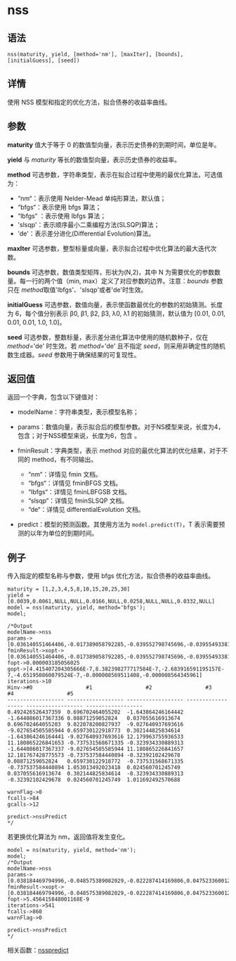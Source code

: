 # nss

## 语法

`nss(maturity, yield, [method='nm'], [maxIter], [bounds], [initialGuess],
[seed])`

## 详情

使用 NSS 模型和指定的优化方法，拟合债券的收益率曲线。

## 参数

**maturity** 值大于等于 0 的数值型向量，表示历史债券的到期时间，单位是年。

**yield** 与 *maturity* 等长的数值型向量，表示历史债券的收益率。

**method** 可选参数，字符串类型，表示在拟合过程中使用的最优化算法，可选值为：

* “nm“：表示使用 Nelder-Mead 单纯形算法，默认值；
* “bfgs“：表示使用 bfgs 算法；
* “lbfgs“ ：表示使用 lbfgs 算法；
* 'slsqp'：表示顺序最小二乘编程方法(SLSQP)算法；
* 'de'：表示差分进化(Differential Evolution)算法。

**maxIter** 可选参数，整型标量或向量，表示拟合过程中优化算法的最大迭代次数。

**bounds** 可选参数，数值类型矩阵，形状为(N,2)，其中 N 为需要优化的参数数量。每一行的两个值（min,
max）定义了对应参数的边界。注意：*bounds* 参数只在
*method*取值'lbfgs'、'slsqp'或者'de'时生效。

**initialGuess** 可选参数，数值向量，表示使函数最优化的参数的初始猜测。长度为 6，每个值分别表示 β0,
β1, β2, β3, λ0, λ1
的初始猜测，默认值为 [0.01, 0.01, 0.01, 0.01, 1.0, 1.0]。

**seed** 可选参数，整数标量，表示差分进化算法中使用的随机数种子，仅在 *method*='de' 时生效。若
*method*='de' 且不指定 *seed*，则采用非确定性的随机数生成器。*seed* 参数用于确保结果的可复现性。

## 返回值

返回一个字典，包含以下键值对：

* modelName：字符串类型，表示模型名称；
* params：数值向量，表示拟合后的模型参数。对于NS模型来说，长度为4，包含；对于NSS模型来说，长度为6，包含 。
* fminResult：字典类型，表示 method 对应的最优化算法的优化结果，对于不同的 method，有不同输出。

  + “nm“：详情见 fmin 文档。
  + “bfgs“：详情见 fminBFGS 文档。
  + “lbfgs“：详情见 fminLBFGSB 文档。
  + “slsqp“：详情见 fminSLSQP 文档。
  + “de“：详情见 differentialEvolution 文档。
* predict：模型的预测函数。其使用方法为 `model.predict(T)`，T
  表示需要预测的以年为单位的到期时间。

## 例子

传入指定的模型名称与参数，使用 bfgs 优化方法，拟合债券的收益率曲线。

```
maturity = [1,2,3,4,5,8,10,15,20,25,30]
yield = [0.0039,0.0061,NULL,NULL,0.0166,NULL,0.0258,NULL,NULL,0.0332,NULL]
model = nss(maturity, yield, method='bfgs');
model;

/*Output
modelName->nss
params->[0.036140551464406,-0.017389058792285,-0.039552798745696,-0.039554933812457,1.001838685848857,1.000930288743548]
fminResult->xopt->[0.036140551464406,-0.017389058792285,-0.039552798745696,-0.039554933812457,1.001838685848857,1.000930288743548]
fopt->0.000003185056025
gopt->[4.415407204305666E-7,8.382398277717584E-7,-2.683916591195157E-7,-4.651950860079524E-7,-0.000008569511408,-0.000008564345961]
iterations->10
Hinv->#0                 #1                 #2                 #3                 #4                 #5
------------------ ------------------ ------------------ ------------------ ------------------ ------------------
0.492426526437359  0.696702464055202  -1.643864246164442 -1.644086017367336 0.08871259052824   0.037055616913674
0.696702464055203  9.022078200827937  -9.027640937693616 -9.027654505585944 0.659730122918773  0.302144825834614
-1.643864246164441 -9.027640937693616 12.179963755936533 11.180865226841653 -0.737531568671335 -0.323934330889313
-1.644086017367337 -9.027654505585944 11.180865226841657 12.181767428775573 -0.737537584440894 -0.32392102429678
0.08871259052824   0.659730122918772  -0.737531568671335 -0.737537584440894 1.053013492023418  0.024560701245749
0.037055616913674  0.302144825834614  -0.323934330889313 -0.32392102429678  0.024560701245749  1.011692492570688

warnFlag->0
fcalls->84
gcalls->12

predict->nssPredict
*/
```

若更换优化算法为
nm，返回值将发生变化。

```
model = ns(maturity, yield, method='nm');
model;
/*Output
modelName->nss
params->[0.038184469794996,-0.048575389082029,-0.022287414169806,0.047523360012739,1.873046195772644,0.161159907274023]
fminResult->xopt->[0.038184469794996,-0.048575389082029,-0.022287414169806,0.047523360012739,1.873046195772644,0.161159907274023]
fopt->5.456415848001168E-9
iterations->541
fcalls->860
warnFlag->0

predict->nssPredict
*/
```

相关函数：[nsspredict](nsspredict.md)

